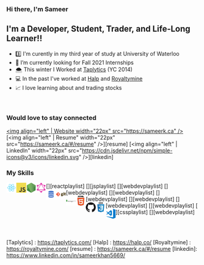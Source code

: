 ### Hi there, I'm Sameer

## I'm a Developer, Student, Trader, and Life-Long Learner!!

- 3️⃣ I'm curently in my third year of study at University of Waterloo
- 👀 I’m currently looking for Fall 2021 Internships
- 🌨 This winter I Worked at [Taplytics](https://taplytics.com/) (YC 2014)
- 💻 In the past I've worked at [Halp](https://halp.co/) and [Royaltymine](https://royaltymine.com/)
- 📈 I love learning about and trading stocks

<br />

### Would love to stay connected

[<img align="left" | Website width="22px" src="https://sameerk.ca" />][website]
[<img align="left" | Resume" width="22px" src="https://sameerk.ca/#/resume" />][resume]
[<img align="left" | LinkedIn" width="22px" src="https://cdn.jsdelivr.net/npm/simple-icons@v3/icons/linkedin.svg" />][linkedin]

### My Skills

[<img align="left" alt="React" width="26px" src="https://raw.githubusercontent.com/github/explore/80688e429a7d4ef2fca1e82350fe8e3517d3494d/topics/react/react.png" />][reactplaylist]
[<img align="left" alt="JavaScript" width="26px" src="https://raw.githubusercontent.com/github/explore/80688e429a7d4ef2fca1e82350fe8e3517d3494d/topics/javascript/javascript.png" />][jsplaylist]
[<img align="left" alt="Node.js" width="26px" src="https://raw.githubusercontent.com/github/explore/80688e429a7d4ef2fca1e82350fe8e3517d3494d/topics/nodejs/nodejs.png" />][webdevplaylist]
[<img align="left" alt="GraphQL" width="26px" src="https://raw.githubusercontent.com/github/explore/80688e429a7d4ef2fca1e82350fe8e3517d3494d/topics/graphql/graphql.png" />][webdevplaylist]
[<img align="left" alt="SQL" width="26px" src="https://raw.githubusercontent.com/github/explore/80688e429a7d4ef2fca1e82350fe8e3517d3494d/topics/sql/sql.png" />][webdevplaylist]
[<img align="left" alt="Git" width="26px" src="https://raw.githubusercontent.com/github/explore/80688e429a7d4ef2fca1e82350fe8e3517d3494d/topics/git/git.png" />][webdevplaylist]
[<img align="left" alt="MongoDB" width="26px" src="https://raw.githubusercontent.com/github/explore/80688e429a7d4ef2fca1e82350fe8e3517d3494d/topics/mongodb/mongodb.png" />][webdevplaylist]
[<img align="left" alt="HTML5" width="26px" src="https://raw.githubusercontent.com/github/explore/80688e429a7d4ef2fca1e82350fe8e3517d3494d/topics/html/html.png" />][webdevplaylist]
[<img align="left" alt="GitHub" width="26px" src="https://raw.githubusercontent.com/github/explore/78df643247d429f6cc873026c0622819ad797942/topics/github/github.png" />][webdevplaylist]
[<img align="left" alt="CSS3" width="26px" src="https://raw.githubusercontent.com/github/explore/80688e429a7d4ef2fca1e82350fe8e3517d3494d/topics/css/css.png" />][cssplaylist]
[<img align="left" alt="Visual Studio Code" width="26px" src="https://raw.githubusercontent.com/github/explore/80688e429a7d4ef2fca1e82350fe8e3517d3494d/topics/visual-studio-code/visual-studio-code.png" />][webdevplaylist]

<br />
<br />

[website]: https://sameerk.ca

[Taplytics] : https://taplytics.com/
[Halp] : https://halp.co/
[Royaltymine] : https://royaltymine.com/
[resume] : https://sameerk.ca/#/resume
[linkedin]: https://www.linkedin.com/in/sameerkhan5669/
